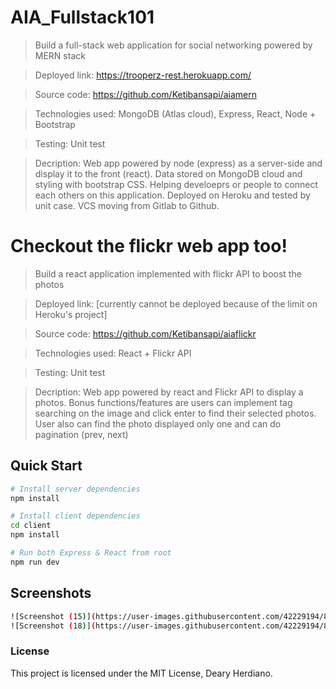 # AIA_Fullstack101

> Build a full-stack web application for social networking powered by MERN stack

> Deployed link: https://trooperz-rest.herokuapp.com/

> Source code: https://github.com/Ketibansapi/aiamern

> Technologies used: MongoDB (Atlas cloud), Express, React, Node + Bootstrap

> Testing: Unit test

> Decription: Web app powered by node (express) as a server-side and display it to the front (react). Data stored on MongoDB cloud and styling with bootstrap CSS. Helping develoeprs or people to connect each others on this application. Deployed on Heroku and tested by unit case. VCS moving from Gitlab to Github.

# Checkout the flickr web app too!

> Build a react application implemented with flickr API to boost the photos

> Deployed link: [currently cannot be deployed because of the limit on Heroku's project]

> Source code: https://github.com/Ketibansapi/aiaflickr

> Technologies used: React + Flickr API

> Testing: Unit test

> Decription: Web app powered by react and Flickr API to display a photos. Bonus functions/features are users can implement tag searching on the image and click enter to find their selected photos. User also can find the photo displayed only one and can do pagination (prev, next)

## Quick Start


```bash
# Install server dependencies
npm install

# Install client dependencies
cd client
npm install

# Run both Express & React from root
npm run dev

```

## Screenshots

```bash
![Screenshot (15)](https://user-images.githubusercontent.com/42229194/89454890-96e16000-d78b-11ea-9ab3-17ae742558a2.png)
![Screenshot (18)](https://user-images.githubusercontent.com/42229194/89454896-99dc5080-d78b-11ea-8d0c-53539fe0cc4d.png)

```

### License

This project is licensed under the MIT License, Deary Herdiano.
